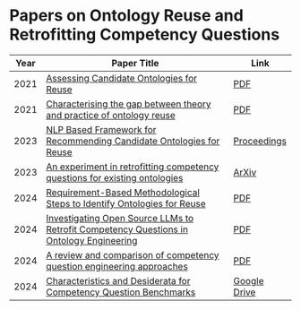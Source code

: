 # Papers on Ontology Reuse and Retrofitting Competency Questions

| Year | Paper Title | Link |
|------|-------------|------|
| 2021 | [Assessing Candidate Ontologies for Reuse](https://ceur-ws.org/Vol-3005/09paper.pdf) | [PDF](https://ceur-ws.org/Vol-3005/09paper.pdf) |
| 2021 | [Characterising the gap between theory and practice of ontology reuse](https://livrepository.liverpool.ac.uk/3142367/1/Characterising_the_Gap_Between_Theory_and_Practice_of_Ontology_Reuse.pdf) | [PDF](https://livrepository.liverpool.ac.uk/3142367/1/Characterising_the_Gap_Between_Theory_and_Practice_of_Ontology_Reuse.pdf) |
| 2023 | [NLP Based Framework for Recommending Candidate Ontologies for Reuse](https://aisb.org.uk/convention-proceedings/) | [Proceedings](https://aisb.org.uk/convention-proceedings/) |
| 2023 | [An experiment in retrofitting competency questions for existing ontologies](https://arxiv.org/abs/2311.05662) | [ArXiv](https://arxiv.org/abs/2311.05662) |
| 2024 | [Requirement-Based Methodological Steps to Identify Ontologies for Reuse](https://livrepository.liverpool.ac.uk/3181826/1/Caise2024-2.pdf) | [PDF](https://livrepository.liverpool.ac.uk/3181826/1/Caise2024-2.pdf) |
| 2024 | [Investigating Open Source LLMs to Retrofit Competency Questions in Ontology Engineering](https://livrepository.liverpool.ac.uk/3184941/) | [PDF](https://livrepository.liverpool.ac.uk/3184941/) |
| 2024 | [A review and comparison of competency question engineering approaches](https://link.springer.com/chapter/10.1007/978-3-031-77792-9_17) | [PDF](https://livrepository.liverpool.ac.uk/3184940/) |
| 2024 | [Characteristics and Desiderata for Competency Question Benchmarks](https://drive.google.com/file/d/1nqt5oWV4xGkqk8w1k_IASOH66IVZgsGv/view) | [Google Drive](https://drive.google.com/file/d/1nqt5oWV4xGkqk8w1k_IASOH66IVZgsGv/view) |

